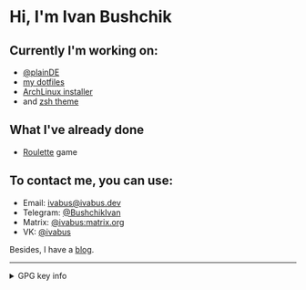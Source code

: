 
# Hi, I'm Ivan Bushchik

## Currently I'm working on:
- [@plainDE](https://plainde.org)
- [my dotfiles](https://github.com/ivabus/ivabus-dotfiles)
- [ArchLinux installer](https://github.com/ivabus/ivabus-arch-installer)
- and [zsh theme](https://github.com/ivabus/ivabus-zsh-theme)

## What I've already done
- [Roulette](https://github.com/ivabus/roulette) game

## To contact me, you can use:
- Email: <ivabus@ivabus.dev>
- Telegram: [@BushchikIvan](https://t.me/BushchikIvan)
- Matrix: [@ivabus:matrix.org](https://matrix.to/#/@ivabus:matrix.org)
- VK: [@ivabus](https://vk.com/ivabus)

Besides, I have a [blog](https://ivabus.dev).

---
<details>
  <summary>GPG key info</summary>
  
  Key ID: `3E4E9C7D66E44BF7`<br>
  Fingerprint: `77F2CF964D0A9F5BA3DE3D313E4E9C7D66E44BF7`
  - [Ubuntu keyserver](https://keyserver.ubuntu.com/pks/lookup?op=vindex&search=0x3e4e9c7d66e44bf7)
  - [OpenPGP server](https://keys.openpgp.org/vks/v1/by-fingerprint/77F2CF964D0A9F5BA3DE3D313E4E9C7D66E44BF7)
</details>
